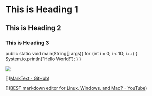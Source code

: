 # This is Heading 1

## This is Heading 2

### This is Heading 3





public static void main(String[] args){
    for (int i = 0; i < 10; i++) {
        System.io.println("Hello World!");
    }
}





![](C:\Users\souri\OneDrive\Pictures\Screenshots\Screenshot%202024-01-20%20200210.png)





[]([MarkText · GitHub](https://github.com/marktext))



[]([BEST markdown editor for Linux, Windows, and Mac? - YouTube](https://www.youtube.com/watch?v=GJGpBw4bWFk&t=304s&ab_channel=TechHut))






















